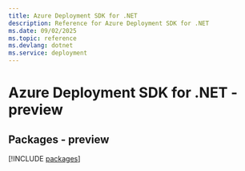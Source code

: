```yaml
---
title: Azure Deployment SDK for .NET
description: Reference for Azure Deployment SDK for .NET
ms.date: 09/02/2025
ms.topic: reference
ms.devlang: dotnet
ms.service: deployment
---
```

# Azure Deployment SDK for .NET - preview
## Packages - preview
[!INCLUDE [packages](deployment-index.md)]